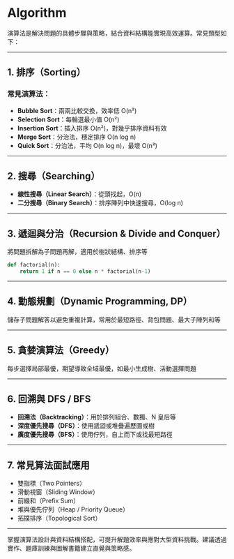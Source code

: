 # Algorithm

演算法是解決問題的具體步驟與策略，結合資料結構能實現高效運算。常見類型如下：

---

## 1. 排序（Sorting）

### 常見演算法：

* **Bubble Sort**：兩兩比較交換，效率低 O(n²)
* **Selection Sort**：每輪選最小值 O(n²)
* **Insertion Sort**：插入排序 O(n²)，對幾乎排序資料有效
* **Merge Sort**：分治法，穩定排序 O(n log n)
* **Quick Sort**：分治法，平均 O(n log n)，最壞 O(n²)

---

## 2. 搜尋（Searching）

* **線性搜尋（Linear Search）**：從頭找起，O(n)
* **二分搜尋（Binary Search）**：排序陣列中快速搜尋，O(log n)

---

## 3. 遞迴與分治（Recursion & Divide and Conquer）

將問題拆解為子問題再解，適用於樹狀結構、排序等

```python
def factorial(n):
    return 1 if n == 0 else n * factorial(n-1)
```

---

## 4. 動態規劃（Dynamic Programming, DP）

儲存子問題解答以避免重複計算，常用於最短路徑、背包問題、最大子陣列和等

---

## 5. 貪婪演算法（Greedy）

每步選擇局部最優，期望導致全域最優，如最小生成樹、活動選擇問題

---

## 6. 回溯與 DFS / BFS

* **回溯法（Backtracking）**：用於排列組合、數獨、N 皇后等
* **深度優先搜尋（DFS）**：使用遞迴或堆疊遍歷圖或樹
* **廣度優先搜尋（BFS）**：使用佇列，自上而下或找最短路徑

---

## 7. 常見算法面試應用

* 雙指標（Two Pointers）
* 滑動視窗（Sliding Window）
* 前綴和（Prefix Sum）
* 堆與優先佇列（Heap / Priority Queue）
* 拓撲排序（Topological Sort）

---

掌握演算法設計與資料結構搭配，可提升解題效率與應對大型資料挑戰。建議透過實作、題庫訓練與圖解書籍建立直覺與策略感。
